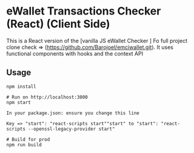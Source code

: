# eWallet Transactions Checker (React) (Client Side)

This is a React version of the [vanilla JS eWallet Checker ] 
Fo full project clone check => (https://github.com/Barojoel/emciwallet.git). 
It uses functional components with hooks and the context API

## Usage
```
npm install

# Run on http://localhost:3000
npm start

In your package.json: ensure you change this line

Key => "start": "react-scripts start""start" to "start": "react-scripts --openssl-legacy-provider start"

# Build for prod
npm run build
```

